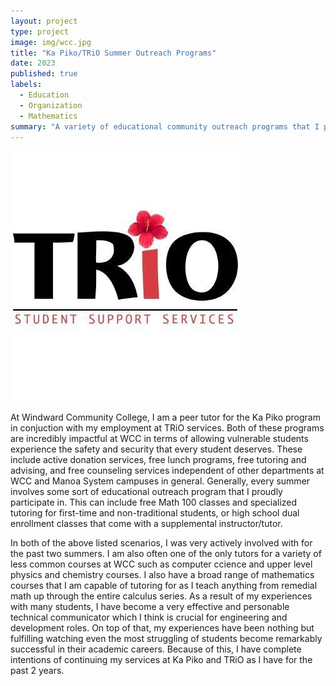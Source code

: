 ```yaml
---
layout: project
type: project
image: img/wcc.jpg
title: "Ka Piko/TRiO Summer Outreach Programs"
date: 2023
published: true
labels:
  - Education
  - Organization
  - Mathematics
summary: "A variety of educational community outreach programs that I participate in every summer."
---
```


<img class="img-fluid" src="../img/Trio.jpg">

At Windward Community College, I am a peer tutor for the Ka Piko program in conjuction with my employment at TRiO services. Both of these programs are incredibly impactful at WCC in terms of allowing vulnerable students experience the safety and security that every student deserves. These include active donation services, free lunch programs, free tutoring and advising, and free counseling services independent of other departments at WCC and Manoa System campuses in general. Generally, every summer involves some sort of educational outreach program that I proudly participate in. This can include free Math 100 classes and specialized tutoring for first-time and non-traditional students, or high school dual enrollment classes that come with a supplemental instructor/tutor. 

In both of the above listed scenarios, I was very actively involved with for the past two summers. I am also often one of the only tutors for a variety of less common courses at WCC such as computer ccience and upper level physics and chemistry courses. I also have a broad range of mathematics courses that I am capable of tutoring for as I teach anything from remedial math up through the entire calculus series. As a result of my experiences with many students, I have become a very effective and personable technical communicator which I think is crucial for engineering and development roles. On top of that, my experiences have been nothing but fulfilling watching even the most struggling of students become remarkably successful in their academic careers. Because of this, I have complete intentions of continuing my services at Ka Piko and TRiO as I have for the past 2 years. 
